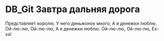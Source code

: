 # DB_Git Завтра дальняя дорога
Представляет королю.
У него деньжонок много,
А я денежки люблю.
Ой-лю-лю, Ой-лю-лю,
А я денежки люблю.
Ой-лю-лю, Ой-лю-лю,
Ех-ха!